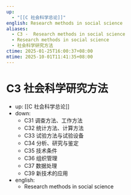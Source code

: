 ```yaml
---
up:
  - "[[C 社会科学总论]]"
english: Research methods in social science
aliases:
  - C3 -  Research methods in social science
  - Research methods in social science
  - 社会科学研究方法
ctime: 2025-01-25T16:00:37+08:00
mtime: 2025-10-01T11:41:35+08:00
---
```


# C3 社会科学研究方法

- up: [[C 社会科学总论]]
- down:
	- C31 调查方法、工作方法
	- C32 统计方法、计算方法
	- C33 试验方法与试验设备
	- C34 分析、研究与鉴定
	- C35 技术条件
	- C36 组织管理
	- C37 数据处理
	- C39 新技术的应用
- english:
	- Research methods in social science

